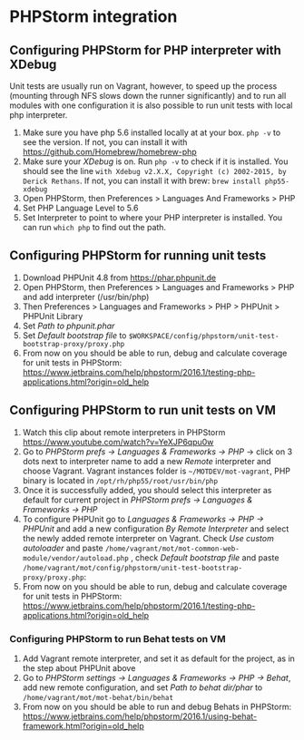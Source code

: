 # PHPStorm integration

## Configuring PHPStorm for PHP interpreter with XDebug

Unit tests are usually run on Vagrant, however, to speed up the process (mounting through NFS slows down the runner significantly) and to run all modules with one configuration it is also possible to run unit tests with local php interpreter. 

1. Make sure you have php 5.6 installed locally at at your box. ```php -v``` to see the version. If not, you can install it with https://github.com/Homebrew/homebrew-php
2. Make sure your *XDebug* is on. Run ```php -v``` to check if it is installed. You should see the line ```with Xdebug v2.X.X, Copyright (c) 2002-2015, by Derick Rethans```. If not, you can install it with brew: ```brew install php55-xdebug```
3. Open PHPStorm, then Preferences > Languages And Frameworks > PHP
4. Set PHP Language Level to 5.6
5. Set Interpreter to point to where your PHP interpreter is installed. You can run ```which php``` to find out the path.

## Configuring PHPStorm for running unit tests

1. Download PHPUnit 4.8 from https://phar.phpunit.de
2. Open PHPStorm, then Preferences > Languages and Frameworks > PHP and add interpreter (/usr/bin/php)
3. Then Preferences > Languages and Frameworks > PHP > PHPUnit > PHPUnit Library
4. Set *Path to phpunit.phar*
5. Set *Default bootstrap file* to ```$WORKSPACE/config/phpstorm/unit-test-bootstrap-proxy/proxy.php```
6. From now on you should be able to run, debug and calculate coverage for unit tests in PHPStorm: https://www.jetbrains.com/help/phpstorm/2016.1/testing-php-applications.html?origin=old_help

## Configuring PHPStorm to run unit tests on VM ###
1. Watch this clip about remote interpreters in PHPStorm https://www.youtube.com/watch?v=YeXJP6qpu0w
2. Go to *PHPStorm prefs -> Languages & Frameworks -> PHP* -> click on 3 dots next to interpreter name to add a new *Remote* interpreter and choose Vagrant. Vagrant instances folder is ```~/MOTDEV/mot-vagrant```, PHP binary is located in ```/opt/rh/php55/root/usr/bin/php```
3. Once it is successfully added, you should select this interpreter as default for current project in *PHPStorm prefs -> Languages & Frameworks -> PHP*
4. To configure PHPUnit go to *Languages & Frameworks -> PHP -> PHPUnit* and add a new configuration *By Remote Interpreter* and select the newly added remote interpreter on Vagrant. Check *Use custom autoloader* and paste ```/home/vagrant/mot/mot-common-web-module/vendor/autoload.php``` , check *Default bootstrap file* and paste ```/home/vagrant/mot/config/phpstorm/unit-test-bootstrap-proxy/proxy.php```:
5. From now on you should be able to run, debug and calculate coverage for unit tests in PHPStorm: https://www.jetbrains.com/help/phpstorm/2016.1/testing-php-applications.html?origin=old_help


### Configuring PHPStorm to run Behat tests on VM ###
1. Add Vagrant remote interpreter, and set it as default for the project, as in the step about PHPUnit above
2. Go to *PHPStorm settings -> Languages & Frameworks -> PHP -> Behat*, add new remote configuration, and set *Path to behat dir/phar* to ```/home/vagrant/mot/mot-behat/bin/behat```
5. From now on you should be able to run and debug Behats in PHPStorm: https://www.jetbrains.com/help/phpstorm/2016.1/using-behat-framework.html?origin=old_help